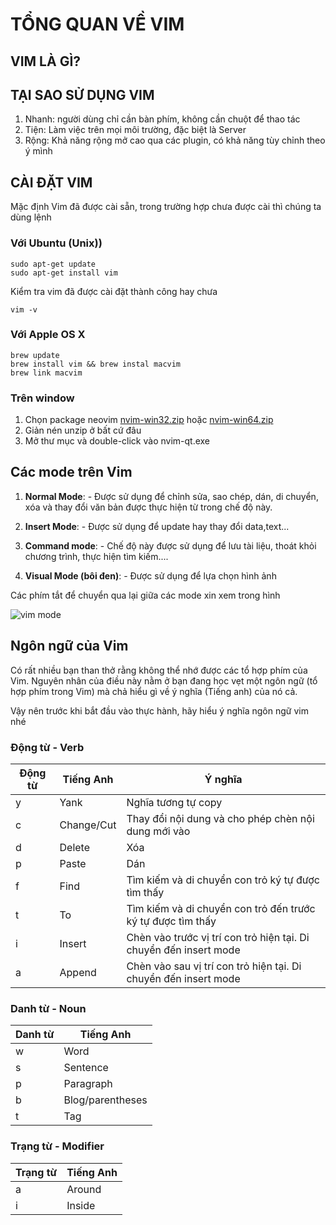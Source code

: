 # TỔNG QUAN VỀ VIM


## VIM LÀ GÌ?


## TẠI SAO SỬ DỤNG VIM
1. Nhanh: người dùng chỉ cần bàn phím, không cần chuột để thao tác
2. Tiện: Làm việc trên mọi môi trường, đặc biệt là Server
3. Rộng: Khả năng rộng mở cao qua các plugin, có khả năng tùy chỉnh theo ý mình

## CÀI ĐẶT VIM
Mặc định Vim đã được cài sẵn, trong trường hợp chưa được cài thì chúng ta dùng lệnh

### Với Ubuntu (Unix))
    sudo apt-get update
    sudo apt-get install vim

Kiểm tra vim đã được cài đặt thành công hay chưa

    vim -v

### Với Apple OS X
    brew update 
    brew install vim && brew instal macvim
    brew link macvim

### Trên window

1. Chọn package neovim [nvim-win32.zip](nvim-win32)  hoặc [nvim-win64.zip](https://github.com/neovim/neovim/releases/download/v0.2.2/nvim-win64.zip)
2. Giản nén unzip ở bất cứ đâu
3. Mở thư mục và double-click vào nvim-qt.exe

## Các mode trên Vim

1. **Normal Mode**: - Được sử dụng để chỉnh sửa, sao chép, dán, di chuyển, xóa và thay đổi văn bản được thực hiện từ trong chế độ này.

2. **Insert Mode**: - Được sử dụng để update hay thay đổi data,text...

3. **Command mode**: - Chế độ này được sử dụng để lưu tài liệu, thoát khỏi chương trình, thực hiện tìm kiếm....

4. **Visual Mode (bôi đen)**: - Được sử dụng để lựa chọn hình ảnh

Các phím tắt để chuyển qua lại giữa các mode xin xem trong hình

![vim mode](https://i.imgur.com/hLdZ4JM.png)

## Ngôn ngữ của Vim
Có rất nhiều bạn than thở rằng không thể nhớ được các tổ hợp phím của Vim. Nguyên nhân của điều này nằm ở bạn đang học vẹt một ngôn ngữ (tổ hợp phím trong Vim) mà chả hiểu gì về ý nghĩa (Tiếng anh) của nó cả.

Vậy nên trước khi bắt đầu vào thực hành, hãy hiểu ý nghĩa ngôn ngữ vim nhé

### Động từ - Verb
| Động từ | Tiếng Anh  | Ý nghĩa                                                           |
| ------- | ---------- | ----------------------------------------------------------------- |
| y       | Yank       | Nghĩa tương tự copy                                               |
| c       | Change/Cut | Thay đổi nội dung và cho phép chèn nội dung mới vào               |
| d       | Delete     | Xóa                                                               |
| p       | Paste      | Dán                                                               |
| f       | Find       | Tìm kiếm và di chuyển con trỏ ký tự được tìm thấy                 |
| t       | To         | Tìm kiếm và di chuyển con trỏ đến trước ký tự được tìm thấy       |
| i       | Insert     | Chèn vào trước vị trí con trỏ hiện tại. Di chuyển đến insert mode |
| a       | Append     | Chèn vào sau vị trí con trỏ hiện tại. Di chuyển đến insert mode   |


### Danh từ - Noun

| Danh từ | Tiếng Anh        |
| ------- | ---------------- |
| w       | Word             |
| s       | Sentence         |
| p       | Paragraph        |
| b       | Blog/parentheses |
| t       | Tag              |


### Trạng từ - Modifier 

| Trạng từ | Tiếng Anh |
| -------- | --------- |
| a        | Around    |
| i        | Inside    |

